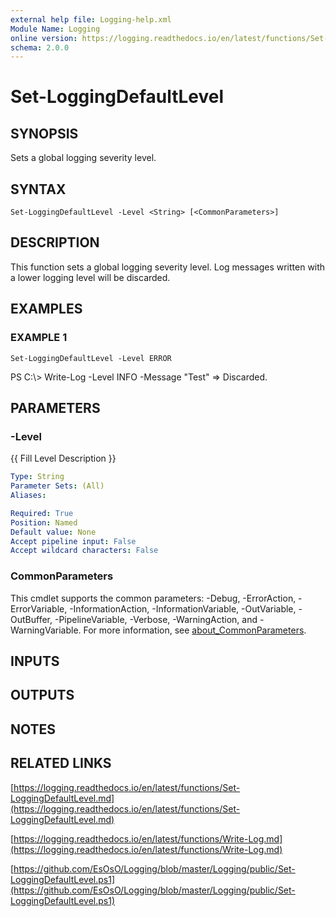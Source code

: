 ```yaml
---
external help file: Logging-help.xml
Module Name: Logging
online version: https://logging.readthedocs.io/en/latest/functions/Set-LoggingDefaultLevel.md
schema: 2.0.0
---
```


# Set-LoggingDefaultLevel

## SYNOPSIS
Sets a global logging severity level.

## SYNTAX

```
Set-LoggingDefaultLevel -Level <String> [<CommonParameters>]
```

## DESCRIPTION
This function sets a global logging severity level.
Log messages written with a lower logging level will be discarded.

## EXAMPLES

### EXAMPLE 1
```
Set-LoggingDefaultLevel -Level ERROR
```

PS C:\\\> Write-Log -Level INFO -Message "Test"
=\> Discarded.

## PARAMETERS

### -Level
{{ Fill Level Description }}

```yaml
Type: String
Parameter Sets: (All)
Aliases:

Required: True
Position: Named
Default value: None
Accept pipeline input: False
Accept wildcard characters: False
```

### CommonParameters
This cmdlet supports the common parameters: -Debug, -ErrorAction, -ErrorVariable, -InformationAction, -InformationVariable, -OutVariable, -OutBuffer, -PipelineVariable, -Verbose, -WarningAction, and -WarningVariable. For more information, see [about_CommonParameters](http://go.microsoft.com/fwlink/?LinkID=113216).

## INPUTS

## OUTPUTS

## NOTES

## RELATED LINKS

[https://logging.readthedocs.io/en/latest/functions/Set-LoggingDefaultLevel.md](https://logging.readthedocs.io/en/latest/functions/Set-LoggingDefaultLevel.md)

[https://logging.readthedocs.io/en/latest/functions/Write-Log.md](https://logging.readthedocs.io/en/latest/functions/Write-Log.md)

[https://github.com/EsOsO/Logging/blob/master/Logging/public/Set-LoggingDefaultLevel.ps1](https://github.com/EsOsO/Logging/blob/master/Logging/public/Set-LoggingDefaultLevel.ps1)

